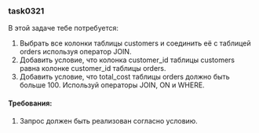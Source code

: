 
### task0321

В этой задаче тебе потребуется:
1. Выбрать все колонки таблицы customers и соединить её с таблицей orders используя оператор JOIN.
2. Добавить условие, что колонка customer_id таблицы customers равнa колонке customer_id таблицы orders.
3. Добавить условие, что total_cost таблицы orders должно быть больше 100.
Используй операторы JOIN, ON и WHERE.


#### Требования:
1.	Запрос должен быть реализован согласно условию.


